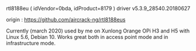 rtl8188eu ( idVendor=0bda, idProduct=8179 ) driver v5.3.9_28540.20180627

origin : https://github.com/aircrack-ng/rtl8188eus

Currently (march 2020) used by me on Xunlong Orange OPi H3 and H5 with Linux 5.6, Debian 10. Works great both in access point mode and in infrastructure mode.

